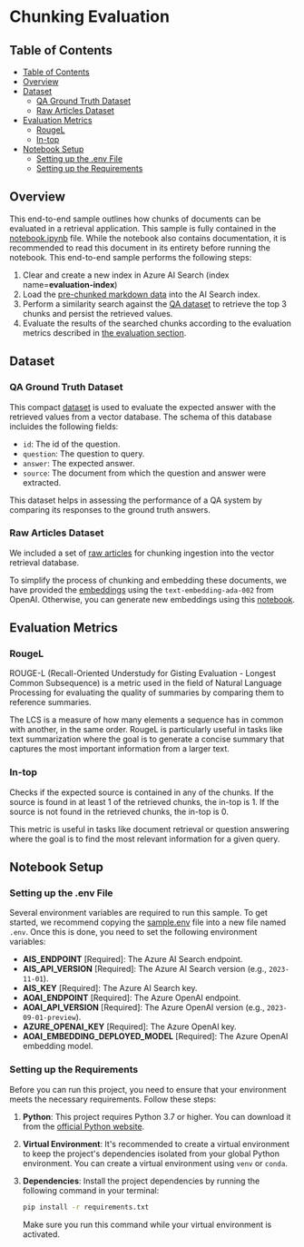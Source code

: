 # Chunking Evaluation <!-- omit in toc -->

## Table of Contents

- [Table of Contents](#table-of-contents)
- [Overview](#overview)
- [Dataset](#dataset)
  - [QA Ground Truth Dataset](#qa-ground-truth-dataset)
  - [Raw Articles Dataset](#raw-articles-dataset)
- [Evaluation Metrics](#evaluation-metrics)
  - [RougeL](#rougel)
  - [In-top](#in-top)
- [Notebook Setup](#notebook-setup)
  - [Setting up the .env File](#setting-up-the-env-file)
  - [Setting up the Requirements](#setting-up-the-requirements)

## Overview

This end-to-end sample outlines how chunks of documents can be evaluated in a retrieval application.
This sample is fully contained in the [notebook.ipynb](./notebook.ipynb) file.
While the notebook also contains documentation, it is recommended to read this document in its entirety before running the notebook.
This end-to-end sample performs the following steps:

1. Clear and create a new index in Azure AI Search (index name=**evaluation-index**)
1. Load the [pre-chunked markdown data](../../../code_samples/data/e2e_samples/chunking/embeddings.json) into the AI Search index.
1. Perform a similarity search against the [QA dataset](../../../code_samples/data/e2e_samples/chunking/ground_truth/qa_dataset.csv) to retrieve the top 3 chunks and persist the retrieved values.
1. Evaluate the results of the searched chunks according to the evaluation metrics described in [the evaluation section](#evaluation-metrics).

## Dataset

### QA Ground Truth Dataset

This compact [dataset](../../../code_samples/data/e2e_samples/chunking/ground_truth/qa_dataset.csv) is used to evaluate the expected answer with the
retrieved values from a vector database. The schema of this database incluides the following fields:

- `id`: The id of the question.
- `question`: The question to query.
- `answer`: The expected answer.
- `source`: The document from which the question and answer were extracted.

This dataset helps in assessing the performance of a QA system by comparing its responses to the ground truth answers.

### Raw Articles Dataset

We included a set of [raw articles](../../../code_samples/data/e2e_samples/chunking/raw/) for chunking ingestion into the vector retrieval database.

To simplify the process of chunking and embedding these documents, we have provided the [embeddings](../../../code_samples/data/e2e_samples/chunking/embeddings.json) using the `text-embedding-ada-002` from OpenAI. Otherwise, you can generate new embeddings using this [notebook](../../../code_samples/common/generate_embeddings.ipynb).


## Evaluation Metrics

### RougeL

ROUGE-L (Recall-Oriented Understudy for Gisting Evaluation - Longest Common Subsequence) is a metric used in the field of Natural Language Processing for evaluating the quality of summaries by comparing them to reference summaries.

The LCS is a measure of how many elements a sequence has in common with another, in the same order. RougeL is particularly useful in tasks like text summarization where the goal is to generate a concise summary that captures the most important information from a larger text.

### In-top

Checks if the expected source is contained in any of the chunks. If the source is found in at least 1 of the retrieved chunks, the in-top is 1. If the source is not found in the retrieved chunks, the in-top is 0.

This metric is useful in tasks like document retrieval or question answering where the goal is to find the most relevant information for a 
given query.

## Notebook Setup

### Setting up the .env File

Several environment variables are required to run this sample.
To get started, we recommend copying the [sample.env](./sample.env) file into a new file named `.env`.
Once this is done, you need to set the following environment variables:

- **AIS_ENDPOINT** [Required]: The Azure AI Search endpoint.
- **AIS_API_VERSION** [Required]: The Azure AI Search version (e.g., `2023-11-01`).
- **AIS_KEY** [Required]: The Azure AI Search key.
- **AOAI_ENDPOINT** [Required]: The Azure OpenAI endpoint.
- **AOAI_API_VERSION** [Required]: The Azure OpenAI version (e.g., `2023-09-01-preview`).
- **AZURE_OPENAI_KEY** [Required]: The Azure OpenAI key.
- **AOAI_EMBEDDING_DEPLOYED_MODEL** [Required]: The Azure OpenAI embedding model.

### Setting up the Requirements

Before you can run this project, you need to ensure that your environment meets the necessary requirements. Follow these steps:

1. **Python**: This project requires Python 3.7 or higher. You can download it from the [official Python website](https://www.python.org/downloads/).

2. **Virtual Environment**: It's recommended to create a virtual environment to keep the project's dependencies isolated from your global Python environment. You can create a virtual environment using `venv` or `conda`.

3. **Dependencies**: Install the project dependencies by running the following command in your terminal:

    ```bash
    pip install -r requirements.txt
    ```

    Make sure you run this command while your virtual environment is activated.
